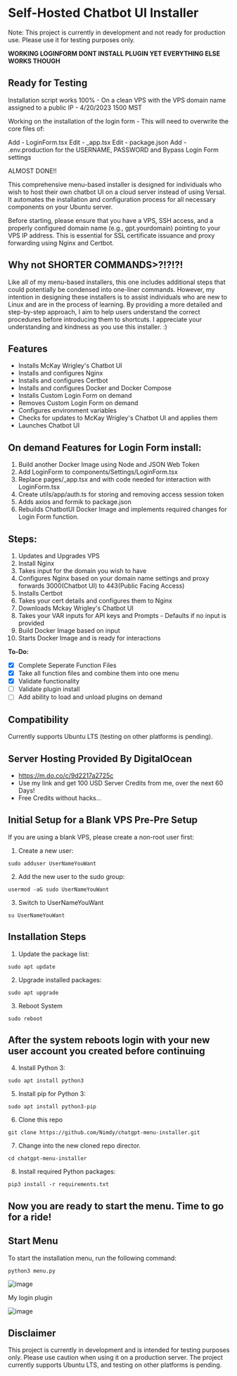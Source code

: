 # Self-Hosted Chatbot UI Installer

Note: This project is currently in development and not ready for production use. Please use it for testing purposes only.

**WORKING LOGINFORM DONT INSTALL PLUGIN YET EVERYTHING ELSE WORKS THOUGH**

## Ready for Testing
Installation script works 100% - On a clean VPS with the VPS domain name assigned to a public IP - 4/20/2023 1500 MST

Working on the installation of the login form - This will need to overwrite the core files of:

Add - LoginForm.tsx
Edit - _app.tsx
Edit - package.json
Add - .env.production for the USERNAME, PASSWORD and Bypass Login Form settings


ALMOST DONE!!

This comprehensive menu-based installer is designed for individuals who wish to host their own chatbot UI on a cloud server instead of using Versal. It automates the installation and configuration process for all necessary components on your Ubuntu server.

Before starting, please ensure that you have a VPS, SSH access, and a properly configured domain name (e.g., gpt.yourdomain) pointing to your VPS IP address. This is essential for SSL certificate issuance and proxy forwarding using Nginx and Certbot.

## Why not SHORTER COMMANDS>?!?!?!

Like all of my menu-based installers, this one includes additional steps that could potentially be condensed into one-liner commands. However, my intention in designing these installers is to assist individuals who are new to Linux and are in the process of learning. By providing a more detailed and step-by-step approach, I aim to help users understand the correct procedures before introducing them to shortcuts. I appreciate your understanding and kindness as you use this installer. :)

## Features
- Installs McKay Wrigley's Chatbot UI
- Installs and configures Nginx
- Installs and configures Certbot
- Installs and configures Docker and Docker Compose
- Installs Custom Login Form on demand
- Removes Custom Login Form on demand
- Configures environment variables
- Checks for updates to McKay Wrigley's Chatbot UI and applies them
- Launches Chatbot UI

## On demand Features for Login Form install:
1. Build another Docker Image using Node and JSON Web Token
2. Add LoginForm to components/Settings/LoginForm.tsx 
3. Replace pages/_app.tsx and with code needed for interaction with LoginForm.tsx
4. Create utils/app/auth.ts for storing and removing access session token
5. Adds axios and formik to package.json
6. Rebuilds ChatbotUI Docker Image and implements required changes for Login Form function.

## Steps:
1. Updates and Upgrades VPS
2. Install Nginx
3. Takes input for the domain you wish to have
4. Configures Nginx based on your domain name settings and proxy forwards 3000(Chatbot UI) to 443(Public Facing Access)
5. Installs Certbot
6. Takes your cert details and configures them to Nginx
7. Downloads Mckay Wrigley's Chatbot UI
8. Takes your VAR inputs for API keys and Prompts - Defaults if no input is provided
9. Build Docker Image based on input
10. Starts Docker Image and is ready for interactions



**To-Do:**

- [X] Complete Seperate Function Files
- [X] Take all function files and combine them into one menu
- [X] Validate functionality
- [ ] Validate plugin install
- [ ] Add ability to load and unload plugins on demand

## Compatibility

Currently supports Ubuntu LTS (testing on other platforms is pending).

## Server Hosting Provided By DigitalOcean

- https://m.do.co/c/9d2217a2725c
- Use my link and get 100 USD Server Credits from me,  over the next 60 Days!
- Free Credits without hacks... 

## Initial Setup for a Blank VPS Pre-Pre Setup

If you are using a blank VPS, please create a non-root user first:

1. Create a new user:
```
sudo adduser UserNameYouWant
```

2. Add the new user to the sudo group:
```
usermod -aG sudo UserNameYouWant
```

3. Switch to UserNameYouWant
```
su UserNameYouWant
```

## Installation Steps

1. Update the package list:
```
sudo apt update
```

2. Upgrade installed packages:
```
sudo apt upgrade
```

3. Reboot System
```
sudo reboot
```

## After the system reboots login with your new user account you created before continuing

4. Install Python 3:
```
sudo apt install python3
```

5. Install pip for Python 3:
```
sudo apt install python3-pip
```

6. Clone this repo
```
git clone https://github.com/Nimdy/chatgpt-menu-installer.git
```

7. Change into the new cloned repo director.
```
cd chatgpt-menu-installer
```

8. Install required Python packages:
```
pip3 install -r requirements.txt
```

## Now you are ready to start the menu. Time to go for a ride! 

## Start Menu
To start the installation menu, run the following command:
```
python3 menu.py
```




![image](https://user-images.githubusercontent.com/16698453/232345507-fa2c9c9d-69f9-4415-bda3-ec5b6adce580.png)



My login plugin


![image](https://user-images.githubusercontent.com/16698453/232345653-6792b639-0652-4cd1-8d27-5e8dd9affaba.png)

## Disclaimer
This project is currently in development and is intended for testing purposes only. Please use caution when using it on a production server. The project currently supports Ubuntu LTS, and testing on other platforms is pending.
